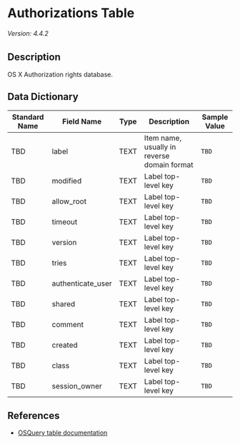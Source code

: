 # Authorizations Table
###### Version: 4.4.2

## Description
OS X Authorization rights database.

## Data Dictionary
|Standard Name|Field Name|Type|Description|Sample Value|
|---|---|---|---|---|
|TBD|label|TEXT|Item name, usually in reverse domain format|`TBD`|
|TBD|modified|TEXT|Label top-level key|`TBD`|
|TBD|allow_root|TEXT|Label top-level key|`TBD`|
|TBD|timeout|TEXT|Label top-level key|`TBD`|
|TBD|version|TEXT|Label top-level key|`TBD`|
|TBD|tries|TEXT|Label top-level key|`TBD`|
|TBD|authenticate_user|TEXT|Label top-level key|`TBD`|
|TBD|shared|TEXT|Label top-level key|`TBD`|
|TBD|comment|TEXT|Label top-level key|`TBD`|
|TBD|created|TEXT|Label top-level key|`TBD`|
|TBD|class|TEXT|Label top-level key|`TBD`|
|TBD|session_owner|TEXT|Label top-level key|`TBD`|

## References
* [OSQuery table documentation](https://osquery.io/schema/current#authorizations)
